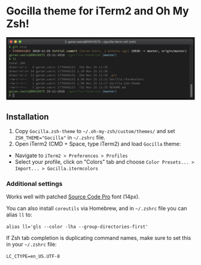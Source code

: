 # Gocilla theme for iTerm2 and Oh My Zsh!

![alt text](https://raw.githubusercontent.com/goranvasic/gocilla-iterm-zsh/master/screenshot.png "Screenshot")

## Installation

1. Copy `Gocilla.zsh-theme` to `~/.oh-my-zsh/custom/themes/` and set `ZSH_THEME="Gocilla"` in `~/.zshrc` file.
2. Open iTerm2 (CMD + Space, type iTerm2) and load `Gocilla` theme:
- Navigate to `iTerm2 > Preferences > Profiles`
- Select your profile, click on "Colors" tab and choose `Color Presets... > Import... > Gocilla.itermcolors`

### Additional settings

Works well with patched [Source Code Pro](https://github.com/powerline/fonts/blob/master/SourceCodePro/Source%20Code%20Pro%20for%20Powerline.otf) font (14px).

You can also install `coreutils` via Homebrew, and in `~/.zshrc` file you can alias `ll` to:

`alias ll='gls --color -lha --group-directories-first'`

If Zsh tab completion is duplicating command names, make sure to set this in your `~/.zshrc` file:

`LC_CTYPE=en_US.UTF-8`
